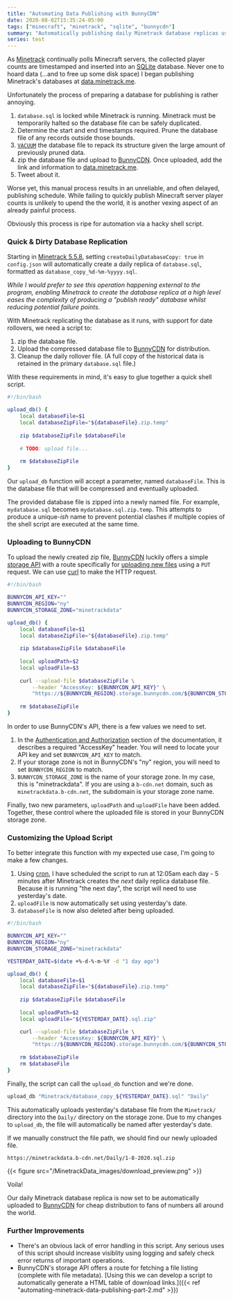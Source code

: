 ```yaml
---
title: "Automating Data Publishing with BunnyCDN"
date: 2020-08-02T15:35:24-05:00
tags: ["minecraft", "minetrack", "sqlite", "bunnycdn"]
summary: "Automatically publishing daily Minetrack database replicas using BunnyCDN"
series: test
---
```


As [Minetrack](https://minetrack.me) continually polls Minecraft servers, the  collected player counts are timestamped and inserted into an [SQLite](https://sqlite.org) database. Never one to hoard data (...and to free up some disk space) I began publishing Minetrack's databases at [data.minetrack.me](https://data.minetrack.me). 

Unfortunately the process of preparing a database for publishing is rather annoying.

1. `database.sql` is locked while Minetrack is running. Minetrack must be temporarily halted so the database file can be safely duplicated.
2. Determine the start and end timestamps required. Prune the database file of any records outside those bounds.
3. [`VACUUM`](https://www.sqlite.org/lang_vacuum.html) the database file to repack its structure given the large amount of previously pruned data.
4. zip the database file and upload to [BunnyCDN](https://bunnycdn.com). Once uploaded, add the link and information to [data.minetrack.me](https://data.minetrack.me).
5. Tweet about it.

Worse yet, this manual process results in an unreliable, and often delayed, publishing schedule. While failing to quickly publish Minecraft server player counts is unlikely to upend the the world, it is another vexing aspect of an already painful process.

Obviously this process is ripe for automation via a hacky shell script.

### Quick & Dirty Database Replication
Starting in [Minetrack 5.5.8](https://github.com/Cryptkeeper/Minetrack/blob/master/docs/CHANGELOG.md), setting `createDailyDatabaseCopy: true` in `config.json` will automatically create a daily replica of `database.sql`, formatted as `database_copy_%d-%m-%yyyy.sql`.

_While I would prefer to see this operation happening external to the program, enabling Minetrack to create the database replica at a high level eases the complexity of producing a "publish ready" database whilst reducing potential failure points._

With Minetrack replicating the database as it runs, with support for date rollovers, we need a script to:

1. zip the database file.
2. Upload the compressed database file to [BunnyCDN](https://bunnycdn.com) for distribution.
3. Cleanup the daily rollover file. (A full copy of the historical data is retained in the primary `database.sql` file.)

With these requirements in mind, it's easy to glue together a quick shell script.

```bash
#!/bin/bash

upload_db() {
	local databaseFile=$1
	local databaseZipFile="${databaseFile}.zip.temp"
	
	zip $databaseZipFile $databaseFile
	
	# TODO: upload file...
	
	rm $databaseZipFile
}
```

Our `upload_db` function will accept a parameter, named `databaseFile`. This is the database file that will be compressed and eventually uploaded. 

The provided database file is zipped into a newly named file. For example, `mydatabase.sql` becomes `mydatabase.sql.zip.temp`. This attempts to produce a unique-_ish_ name to prevent potential clashes if multiple copies of the shell script are executed at the same time.

### Uploading to BunnyCDN
To upload the newly created zip file, [BunnyCDN](https://bunnycdn.com) luckily offers a simple [storage API](https://bunnycdnstorage.docs.apiary.io/#) with a route specifically for [uploading new files](https://bunnycdnstorage.docs.apiary.io/#reference/0/storagezonenamepathfilename/put) using a `PUT` request. We can use [curl](https://curl.haxx.se/) to make the HTTP request.

```bash
#!/bin/bash

BUNNYCDN_API_KEY=""
BUNNYCDN_REGION="ny"
BUNNYCDN_STORAGE_ZONE="minetrackdata"

upload_db() {
	local databaseFile=$1
	local databaseZipFile="${databaseFile}.zip.temp"
	
	zip $databaseZipFile $databaseFile
	
	local uploadPath=$2
	local uploadFile=$3
	
	curl --upload-file $databaseZipFile \
		--header "AccessKey: ${BUNNYCDN_API_KEY}" \
		"https://${BUNNYCDN_REGION}.storage.bunnycdn.com/${BUNNYCDN_STORAGE_ZONE}/${uploadPath}/${uploadFile}"
		
	rm $databaseZipFile
}
```

In order to use BunnyCDN's API, there is a few values we need to set.

1. In the [Authentication and Authorization](https://bunnycdnstorage.docs.apiary.io/#authentication) section of the documentation, it describes a required "AccessKey" header. You will need to locate your API key and set `BUNNYCDN_API_KEY` to match.
2. If your storage zone is not in BunnyCDN's "ny" region, you will need to set `BUNNYCDN_REGION` to match.
3. `BUNNYCDN_STORAGE_ZONE` is the name of your storage zone. In my case, this is "minetrackdata". If you are using a `b-cdn.net` domain, such as `minetrackdata.b-cdn.net`, the subdomain is your storage zone name.

Finally, two new parameters, `uploadPath` and `uploadFile` have been added. Together, these control where the uploaded file is stored in your BunnyCDN storage zone.

### Customizing the Upload Script
To better integrate this function with my expected use case, I'm going to make a few changes.

1. Using [cron](https://en.wikipedia.org/wiki/Cron), I have scheduled the script to run at 12:05am each day - 5 minutes after Minetrack creates the _next_ daily replica database file. Because it is running "the next day", the script will need to use yesterday's date.
1. `uploadFile` is now automatically set using yesterday's date. 
2. `databaseFile` is now also deleted after being uploaded.

```bash
#!/bin/bash

BUNNYCDN_API_KEY=""
BUNNYCDN_REGION="ny"
BUNNYCDN_STORAGE_ZONE="minetrackdata"

YESTERDAY_DATE=$(date +%-d-%-m-%Y -d "1 day ago")

upload_db() {
	local databaseFile=$1
	local databaseZipFile="${databaseFile}.zip.temp"
	
	zip $databaseZipFile $databaseFile
	
	local uploadPath=$2
	local uploadFile="${YESTERDAY_DATE}.sql.zip"

	curl --upload-file $databaseZipFile \
		--header "AccessKey: ${BUNNYCDN_API_KEY}" \
		"https://${BUNNYCDN_REGION}.storage.bunnycdn.com/${BUNNYCDN_STORAGE_ZONE}/${uploadPath}/${uploadFile}"
		
	rm $databaseZipFile
	rm $databaseFile
}
```

Finally, the script can call the `upload_db` function and we're done.

```bash
upload_db "Minetrack/database_copy_${YESTERDAY_DATE}.sql" "Daily"
```

This automatically uploads yesterday's database file from the `Minetrack/` directory into the `Daily/` directory on the storage zone. Due to my changes to `upload_db`, the file will automatically be named after yesterday's date.

If we manually construct the file path, we should find our newly uploaded file.

`https://minetrackdata.b-cdn.net/Daily/1-8-2020.sql.zip`

{{< figure src="/MinetrackData_images/download_preview.png" >}}

Voila!

Our daily Minetrack database replica is now set to be automatically uploaded to [BunnyCDN](https://bunnycdn.com) for cheap distribution to fans of numbers all around the world.

### Further Improvements
- There's an obvious lack of error handling in this script. Any serious uses of this script should increase visiblity using logging and safely check error returns of important operations.
- BunnyCDN's storage API offers a route for fetching a file listing (complete with file metadata). [Using this we can develop a script to automatically generate a HTML table of download links.]({{< ref "automating-minetrack-data-publishing-part-2.md" >}})